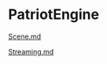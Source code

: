 # PatriotEngine  

[Scene.md](./index.html?file=PatriotEngine/Scene.md)  

[Streaming.md](./index.html?file=PatriotEngine/Streaming.md)  
